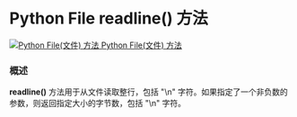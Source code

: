 Python File readline() 方法
=========================

 [![Python File(文件) 方法](../images/up.gif)
 Python File(文件) 方法](file-methods.html)


  ### 概述

 **readline()** 方法用于从文件读取整行，包括 "\n" 字符。如果指定了一个非负数的参数，则返回指定大小的字节数，包括 "\n" 字符。